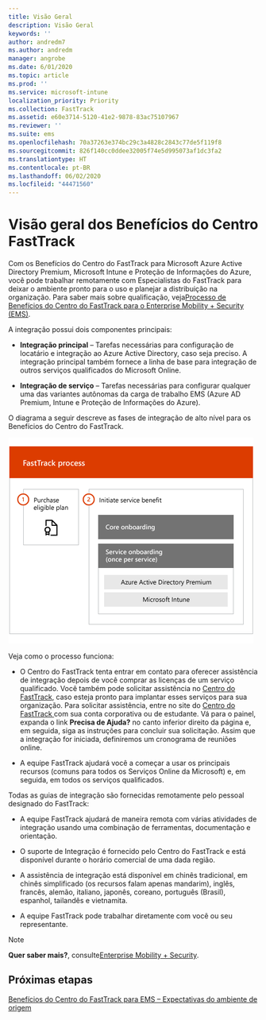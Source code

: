 ```yaml
---
title: Visão Geral
description: Visão Geral
keywords: ''
author: andredm7
ms.author: andredm
manager: angrobe
ms.date: 6/01/2020
ms.topic: article
ms.prod: ''
ms.service: microsoft-intune
localization_priority: Priority
ms.collection: FastTrack
ms.assetid: e60e3714-5120-41e2-9878-83ac75107967
ms.reviewer: ''
ms.suite: ems
ms.openlocfilehash: 70a37263e374bc29c3a4828c2843c77de5f119f8
ms.sourcegitcommit: 826f140cc0ddee32005f74e5d995073af1dc3fa2
ms.translationtype: HT
ms.contentlocale: pt-BR
ms.lasthandoff: 06/02/2020
ms.locfileid: "44471560"
---
```

# <a name="fasttrack-center-benefit-overview"></a>Visão geral dos Benefícios do Centro FastTrack

Com os Benefícios do Centro do FastTrack para Microsoft Azure Active Directory Premium, Microsoft Intune e Proteção de Informações do Azure, você pode trabalhar remotamente com Especialistas do FastTrack para deixar o ambiente pronto para o uso e planejar a distribuição na organização. Para saber mais sobre qualificação, veja[Processo de Benefícios do Centro do FastTrack para o Enterprise Mobility + Security (EMS)](EMS-fasttrack-process.md).

A integração possui dois componentes principais:

-   **Integração principal** – Tarefas necessárias para configuração de locatário e integração ao Azure Active Directory, caso seja preciso. A integração principal também fornece a linha de base para integração de outros serviços qualificados do Microsoft Online.

-   **Integração de serviço** – Tarefas necessárias para configurar qualquer uma das variantes autônomas da carga de trabalho EMS (Azure AD Premium, Intune e Proteção de Informações do Azure).

O diagrama a seguir descreve as fases de integração de alto nível para os Benefícios do Centro do FastTrack.

![As fases de integração de alto nível do uso dos Benefícios do Centro do FastTrack](./media/ft-onboarding-process.png)

Veja como o processo funciona:

- O Centro do FastTrack tenta entrar em contato para oferecer assistência de integração depois de você comprar as licenças de um serviço qualificado. Você também pode solicitar assistência no [Centro do FastTrack](https://go.microsoft.com/fwlink/?linkid=780698), caso esteja pronto para implantar esses serviços para sua organização. Para solicitar assistência, entre no site do [Centro do FastTrack ](https://go.microsoft.com/fwlink/?linkid=780698) com sua conta corporativa ou de estudante. Vá para o painel, expanda o link **Precisa de Ajuda?** no canto inferior direito da página e, em seguida, siga as instruções para concluir sua solicitação. Assim que a integração for iniciada, definiremos um cronograma de reuniões online.

-   A equipe FastTrack ajudará você a começar a usar os principais recursos (comuns para todos os Serviços Online da Microsoft) e, em seguida, em todos os serviços qualificados.

Todas as guias de integração são fornecidas remotamente pelo pessoal designado do FastTrack:

-   A equipe FastTrack ajudará de maneira remota com várias atividades de integração usando uma combinação de ferramentas, documentação e orientação.

-   O suporte de Integração é fornecido pelo Centro do FastTrack e está disponível durante o horário comercial de uma dada região.

-   A assistência de integração está disponível em chinês tradicional, em chinês simplificado (os recursos falam apenas mandarim), inglês, francês, alemão, italiano, japonês, coreano, português (Brasil), espanhol, tailandês e vietnamita.

-   A equipe FastTrack pode trabalhar diretamente com você ou seu representante.

> [!NOTE]
> **Quer saber mais?**, consulte[Enterprise Mobility + Security](https://www.microsoft.com/cloud-platform/enterprise-mobility).

## <a name="next-steps"></a>Próximas etapas

[Benefícios do Centro do FastTrack para EMS – Expectativas do ambiente de origem](EMS-source-environment-expectations.md)

